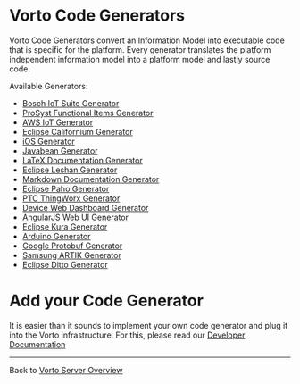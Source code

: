 # Vorto Code Generators

Vorto Code Generators convert an Information Model into executable code that is specific for the platform. Every generator translates the platform independent information model into a platform model and lastly source code. 

Available Generators:

 - [Bosch IoT Suite Generator](org.eclipse.vorto.codegen.ditto/Readme.md)
 - [ProSyst Functional Items Generator](org.eclipse.vorto.codegen.prosystfi/Readme.md)
 - [AWS IoT Generator](org.eclipse.vorto.codegen.aws/Readme.md)
 - [Eclipse Californium Generator](org.eclipse.vorto.codegen.coap/Readme.md)
 - [iOS Generator](org.eclipse.vorto.codegen.ios/Readme.md)
 - [Javabean Generator](org.eclipse.vorto.codegen.javabean/Readme.md)
 - [LaTeX Documentation Generator](org.eclipse.vorto.codegen.latex/Readme.md)
 - [Eclipse Leshan Generator](org.eclipse.vorto.codegen.lwm2m/Readme.md)
 - [Markdown Documentation Generator](org.eclipse.vorto.codegen.markdown/Readme.md)
 - [Eclipse Paho Generator](org.eclipse.vorto.codegen.mqtt/Readme.md)
 - [PTC ThingWorx Generator](org.eclipse.vorto.codegen.thingworx/Readme.md)
 - [Device Web Dashboard Generator](org.eclipse.vorto.codegen.webui/Readme.md)
 - [AngularJS Web UI Generator](org.eclipse.vorto.codegen.webdevice/Readme.md)
 - [Eclipse Kura Generator](org.eclipse.vorto.codegen.kura/Readme.md)
 - [Arduino Generator](org.eclipse.vorto.codegen.arduino/Readme.md) 
 - [Google Protobuf Generator](org.eclipse.vorto.codegen.protobuf/Readme.md)
 - [Samsung ARTIK Generator](org.eclipse.vorto.codegen.artik/Readme.md)
 - [Eclipse Ditto Generator](org.eclipse.vorto.codegen.ditto/Readme.md)

# Add your Code Generator

It is easier than it sounds to implement your own code generator and plug it into the Vorto infrastructure. For this, please read our [Developer Documentation](http://www.eclipse.org/vorto/documentation/developer-api/codegenerator-implementation.html) 


----------
Back to [Vorto Server Overview](../Readme.md)
